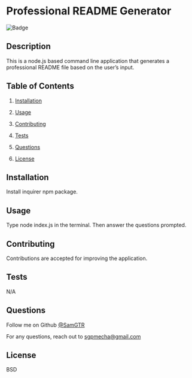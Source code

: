 # Professional README Generator
![Badge](https://img.shields.io/badge/license-BSD-orange)
## Description

  This is a node.js based command line application that generates a professional README file based on the user’s input.
  
## Table of Contents

  1. [Installation](#installation)

  2. [Usage](#usage)

  3. [Contributing](#contributing)

  4. [Tests](#tests)

  5. [Questions](#questions)

  6. [License](#license)
  
## Installation

  Install inquirer npm package.
  
## Usage

  Type node index.js in the terminal. Then answer the questions prompted. 
  
## Contributing

  Contributions are accepted for improving the application.
  
## Tests

  N/A
  
## Questions

  Follow me on Github [@SamGTR](https://github.com/SamGTR)

  For any questions, reach out to sgpmecha@gmail.com

## License

BSD